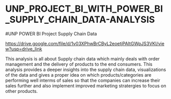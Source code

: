 # UNP_PROJECT_BI_WITH_POWER_BI_SUPPLY_CHAIN_DATA-ANALYSIS

#UNP POWER BI Project Supply Chain Data


https://drive.google.com/file/d/1v03XPhwBrCByL2eoetjPAItGWpJS3VKI/view?usp=drive_link


This analysis is all about Supply chain data which mainly deals with order management and the delivery of products to the end consumers. This analysis provides a deeper insights into the supply chain data, 
visualizations of the data and gives a proper idea on which products/categories are performing well interms of sales so that the companies can increase their sales further and also 
implement improved marketing stratergies to focus on other products.

